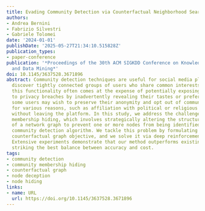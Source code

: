 ```yaml
---
title: Evading Community Detection via Counterfactual Neighborhood Search
authors:
- Andrea Bernini
- Fabrizio Silvestri
- Gabriele Tolomei
date: '2024-01-01'
publishDate: '2025-05-27T21:34:10.515828Z'
publication_types:
- paper-conference
publication: '*Proceedings of the 30th ACM SIGKDD Conference on Knowledge Discovery
  and Data Mining*'
doi: 10.1145/3637528.3671896
abstract: Community detection techniques are useful for social media platforms to
  discover tightly connected groups of users who share common interests. However,
  this functionality often comes at the expense of potentially exposing individuals
  to privacy breaches by inadvertently revealing their tastes or preferences. Therefore,
  some users may wish to preserve their anonymity and opt out of community detection
  for various reasons, such as affiliation with political or religious organizations,
  without leaving the platform. In this study, we address the challenge of community
  membership hiding, which involves strategically altering the structural properties
  of a network graph to prevent one or more nodes from being identified by a given
  community detection algorithm. We tackle this problem by formulating it as a constrained
  counterfactual graph objective, and we solve it via deep reinforcement learning.
  Extensive experiments demonstrate that our method outperforms existing baselines,
  striking the best balance between accuracy and cost.
tags:
- community detection
- community membership hiding
- counterfactual graph
- node deception
- node hiding
links:
- name: URL
  url: https://doi.org/10.1145/3637528.3671896
---
```

